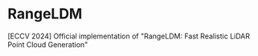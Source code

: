 # RangeLDM
[ECCV 2024] Official implementation of "RangeLDM: Fast Realistic LiDAR Point Cloud Generation"
